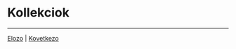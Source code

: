 # Kollekciok


---

[Elozo](https://github.com/AppCraft-Projects/appcraft-kotlin-workshop/blob/master/docs/hu/01_kotlin_alapok.md) |
[Kovetkezo](https://github.com/AppCraft-Projects/appcraft-kotlin-workshop/blob/master/docs/hu/03_konvenciok.md)
